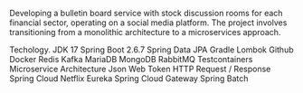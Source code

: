 Developing a bulletin board service with stock discussion rooms for each financial sector, operating on a social media platform.
The project involves transitioning from a monolithic architecture to a microservices approach.

Techology.
JDK 17
Spring Boot 2.6.7
Spring Data JPA
Gradle
Lombok
Github
Docker
Redis
Kafka
MariaDB
MongoDB
RabbitMQ
Testcontainers
Microservice Architecture
Json Web Token
HTTP Request / Response
Spring Cloud Netflix Eureka
Spring Cloud Gateway
Spring Batch
